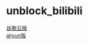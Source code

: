 # unblock_bilibili

[谷歌云版](https://github.com/Admirepowered/bilibli-proxy)  
[aliyun版](https://github.com/zzc10086/grocery_store/blob/master/bili_proxy/aliyun_Serverless_BPplayurl.php)  